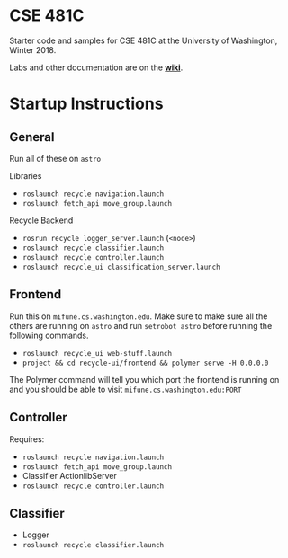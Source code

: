 # CSE 481C
Starter code and samples for CSE 481C at the University of Washington, Winter 2018.

Labs and other documentation are on the **[wiki](https://github.com/cse481wi18/cse481wi18/wiki)**.


# Startup Instructions
## General
Run all of these on `astro`

Libraries
* `roslaunch recycle navigation.launch`
* `roslaunch fetch_api move_group.launch`

Recycle Backend
* `rosrun recycle logger_server.launch` (`<node>`)
* `roslaunch recycle classifier.launch`
* `roslaunch recycle controller.launch`
* `roslaunch recycle_ui classification_server.launch`


## Frontend
Run this on `mifune.cs.washington.edu`. Make sure to make sure all the others are running on `astro` and run `setrobot astro` before running the following commands.
* `roslaunch recycle_ui web-stuff.launch`
* `project && cd recycle-ui/frontend && polymer serve -H 0.0.0.0`

The Polymer command will tell you which port the frontend is running on and you should be able to visit `mifune.cs.washington.edu:PORT`

## Controller
Requires:
* `roslaunch recycle navigation.launch`
* `roslaunch fetch_api move_group.launch`
* Classifier ActionlibServer
* `roslaunch recycle controller.launch`

## Classifier
* Logger
* `roslaunch recycle classifier.launch`

